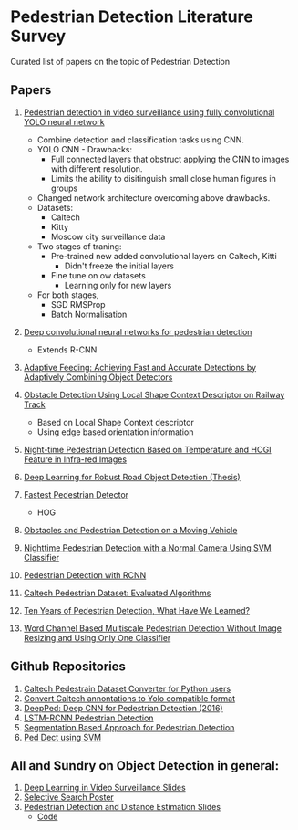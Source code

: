 # Pedestrian Detection Literature Survey

Curated list of papers on the topic of Pedestrian Detection
## Papers
1. [Pedestrian detection in video surveillance using fully convolutional YOLO neural network](https://www.researchgate.net/publication/317967088_Pedestrian_detection_in_video_surveillance_using_fully_convolutional_YOLO_neural_network) 
    * Combine detection and classification tasks using CNN.
    * YOLO CNN - Drawbacks:
        * Full connected layers that obstruct applying the CNN to images with different resolution.
        * Limits the ability to disitinguish small close human figures in groups
    * Changed network architecture overcoming above drawbacks.
    * Datasets:
        * Caltech
        * Kitty
        * Moscow city surveillance data
    * Two stages of traning:
        * Pre-trained new added convolutional layers on Caltech, Kitti
            * Didn't freeze the initial layers
        * Fine tune on ow datasets
            * Learning only for new layers
     * For both stages, 
        * SGD RMSProp
        * Batch Normalisation
        
2. [Deep convolutional neural networks for pedestrian detection](https://arxiv.org/pdf/1510.03608.pdf)
      * Extends R-CNN
3. [Adaptive Feeding: Achieving Fast and Accurate Detections by Adaptively
Combining Object Detectors](https://arxiv.org/pdf/1707.06399.pdf)  
4. [Obstacle Detection Using Local Shape Context
Descriptor on Railway Track](http://www.ijircce.com/upload/2016/february/20_Obstacle.pdf)
      * Based on Local Shape Context descriptor
      * Using edge based orientation information
5. [Night-time Pedestrian Detection Based on Temperature and HOGI Feature in
Infra-red Images ](http://ijssst.info/Vol-17/No-28/paper14.pdf)
6. [Deep Learning for Robust Road Object
Detection (Thesis)](http://publications.lib.chalmers.se/records/fulltext/249747/249747.pdf)
7. [Fastest Pedestrian Detector ](http://ijcsit.com/docs/Volume%206/vol6issue02/ijcsit20150602114.pdf)
      * HOG
8. [Obstacles and Pedestrian Detection on a Moving Vehicle](https://pdfs.semanticscholar.org/d9a6/14096dba08eae1fab8fc9d48d1c8e125e0c9.pdf)
9. [Nighttime Pedestrian Detection with a Normal Camera Using SVM Classifier](https://link.springer.com/chapter/10.1007/11427445_30)
10. [Pedestrian Detection with RCNN](http://cs229.stanford.edu/proj2015/172_report.pdf) 
11. [Caltech Pedestrian Dataset: Evaluated Algorithms](http://citeseerx.ist.psu.edu/viewdoc/download;jsessionid=CF8539B8E398147CAD873FCFF6234EAF?doi=10.1.1.433.5334&rep=rep1&type=pdf)
 12. [Ten Years of Pedestrian Detection, What Have We Learned?](https://arxiv.org/pdf/1411.4304.pdf)
 13. [Word Channel Based Multiscale Pedestrian Detection Without Image Resizing and Using Only One Classifier](https://www.cv-foundation.org/openaccess/content_cvpr_2014/papers/Costea_Word_Channel_Based_2014_CVPR_paper.pdf)
## Github Repositories
        
1. [Caltech Pedestrain Dataset Converter for Python users](https://github.com/mitmul/caltech-pedestrian-dataset-converter)
2. [Convert Caltech annontations to Yolo compatible format](https://github.com/Jumabek/convert_caltech_annos_to_yolo)     
3. [DeepPed: Deep CNN for Pedestrian Detection (2016)](https://github.com/DenisTome/DeepPed)
4. [LSTM-RCNN Pedestrian Detection](https://github.com/buffer51/lstm-rcnn-pedestrian-detection)
5. [Segmentation Based Approach for Pedestrian Detection](https://github.com/colegulino/Deep-Neural-Networks-for-Pedestrian-Detection)
6. [Ped Dect using SVM](https://github.com/WuLC/Pedestrian-Detection)  

## All and Sundry on Object Detection in general:
1. [Deep Learning in Video Surveillance Slides](https://www.ee.cuhk.edu.hk/~xgwang/MSF.pdf)
2. [Selective Search Poster](https://www.koen.me/research/pub/vandesande-iccv2011-poster.pdf)
3. [Pedestrian Detection and Distance Estimation Slides](https://www.slideshare.net/omidAsudeh/real-time-pedestrian-detection-tracking-and-distance-estimation?qid=9fb687b8-d1b7-4094-8d5a-e185a8dbe1a8&v=&b=&from_search=1)
      * [Code](https://sourceforge.net/projects/pedestriandetectiontracking/)

